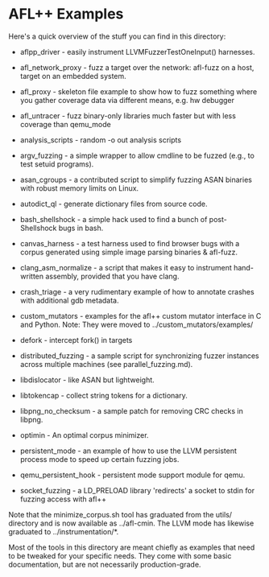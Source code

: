 # AFL++ Examples

Here's a quick overview of the stuff you can find in this directory:

  - aflpp_driver         - easily instrument LLVMFuzzerTestOneInput()
                           harnesses.

  - afl_network_proxy    - fuzz a target over the network: afl-fuzz on
                           a host, target on an embedded system.

  - afl_proxy            - skeleton file example to show how to fuzz
                           something where you gather coverage data via
                           different means, e.g. hw debugger

  - afl_untracer         - fuzz binary-only libraries much faster but with
                           less coverage than qemu_mode

  - analysis_scripts     - random -o out analysis scripts

  - argv_fuzzing         - a simple wrapper to allow cmdline to be fuzzed
                           (e.g., to test setuid programs).

  - asan_cgroups         - a contributed script to simplify fuzzing ASAN
                           binaries with robust memory limits on Linux.

  - autodict_ql          - generate dictionary files from source code.

  - bash_shellshock      - a simple hack used to find a bunch of
                           post-Shellshock bugs in bash.

  - canvas_harness       - a test harness used to find browser bugs with a
                           corpus generated using simple image parsing
                           binaries & afl-fuzz.

  - clang_asm_normalize  - a script that makes it easy to instrument
                           hand-written assembly, provided that you have clang.

  - crash_triage         - a very rudimentary example of how to annotate crashes
                           with additional gdb metadata.

  - custom_mutators      - examples for the afl++ custom mutator interface in
                           C and Python. Note: They were moved to
                           ../custom_mutators/examples/

  - defork               - intercept fork() in targets

  - distributed_fuzzing  - a sample script for synchronizing fuzzer instances
                           across multiple machines (see parallel_fuzzing.md).

  - libdislocator        - like ASAN but lightweight.

  - libtokencap          - collect string tokens for a dictionary.

  - libpng_no_checksum   - a sample patch for removing CRC checks in libpng.

  - optimin              - An optimal corpus minimizer.

  - persistent_mode      - an example of how to use the LLVM persistent process
                           mode to speed up certain fuzzing jobs.

  - qemu_persistent_hook - persistent mode support module for qemu.

  - socket_fuzzing       - a LD_PRELOAD library 'redirects' a socket to stdin
                           for fuzzing access with afl++

Note that the minimize_corpus.sh tool has graduated from the utils/
directory and is now available as ../afl-cmin. The LLVM mode has likewise
graduated to ../instrumentation/*.

Most of the tools in this directory are meant chiefly as examples that need to
be tweaked for your specific needs. They come with some basic documentation,
but are not necessarily production-grade.
